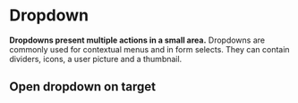 # Dropdown

**Dropdowns present multiple actions in a small area.**
Dropdowns are commonly used for contextual menus and in form selects. They can contain dividers, icons, a user picture and a thumbnail.


<demo-block component="dropdown" partial="default" has-theme-switcher="false"></demo-block>

## Open dropdown on target

<demo-block component="dropdown" partial="target" has-theme-switcher="false"></demo-block>
